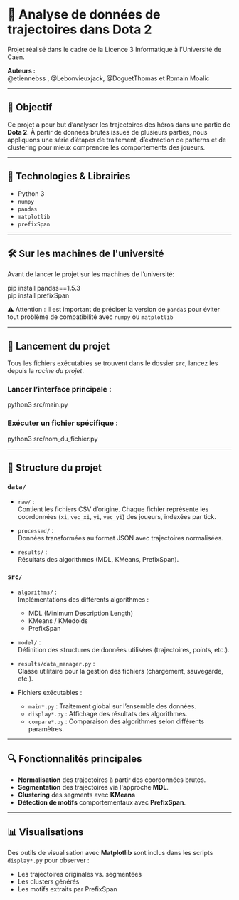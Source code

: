 # 🧠 Analyse de données de trajectoires dans Dota 2

Projet réalisé dans le cadre de la Licence 3 Informatique à l’Université de Caen.

**Auteurs :**  
@etiennebss , @Lebonvieuxjack, @DoguetThomas et Romain Moalic

---

## 🎯 Objectif

Ce projet a pour but d’analyser les trajectoires des héros dans une partie de **Dota 2**. À partir de données brutes issues de plusieurs parties, nous appliquons une série d’étapes de traitement, d’extraction de patterns et de clustering pour mieux comprendre les comportements des joueurs.

---

## 🧰 Technologies & Librairies

- Python 3
- `numpy`
- `pandas`
- `matplotlib`
- `prefixSpan`

---

## 🛠️ Sur les machines de l'université

Avant de lancer le projet sur les machines de l’université:

pip install pandas==1.5.3  
pip install prefixSpan

⚠️ Attention : Il est important de préciser la version de `pandas` pour éviter tout problème de compatibilité avec `numpy` ou `matplotlib`

---

## 🚀 Lancement du projet

Tous les fichiers exécutables se trouvent dans le dossier `src`, lancez les depuis la *racine du projet*.

### Lancer l’interface principale :

python3 src/main.py

### Exécuter un fichier spécifique :

python3 src/nom_du_fichier.py

---

## 📁 Structure du projet

### `data/`
- `raw/` :  
  Contient les fichiers CSV d’origine. Chaque fichier représente les coordonnées (`xi`, `vec_xi`, `yi`, `vec_yi`) des joueurs, indexées par tick.
  
- `processed/` :  
  Données transformées au format JSON avec trajectoires normalisées.

- `results/` :  
  Résultats des algorithmes (MDL, KMeans, PrefixSpan).

### `src/`
- `algorithms/` :  
  Implémentations des différents algorithmes :
  - MDL (Minimum Description Length)
  - KMeans / KMedoids
  - PrefixSpan

- `model/` :  
  Définition des structures de données utilisées (trajectoires, points, etc.).

- `results/data_manager.py` :  
  Classe utilitaire pour la gestion des fichiers (chargement, sauvegarde, etc.).

- Fichiers exécutables :
  - `main*.py` : Traitement global sur l’ensemble des données.
  - `display*.py` : Affichage des résultats des algorithmes.
  - `compare*.py` : Comparaison des algorithmes selon différents paramètres.

---

## 🔍 Fonctionnalités principales

- **Normalisation** des trajectoires à partir des coordonnées brutes.
- **Segmentation** des trajectoires via l'approche **MDL**.
- **Clustering** des segments avec **KMeans**
- **Détection de motifs** comportementaux avec **PrefixSpan**.

---

## 📊 Visualisations

Des outils de visualisation avec **Matplotlib** sont inclus dans les scripts `display*.py` pour observer :
- Les trajectoires originales vs. segmentées
- Les clusters générés
- Les motifs extraits par PrefixSpan


